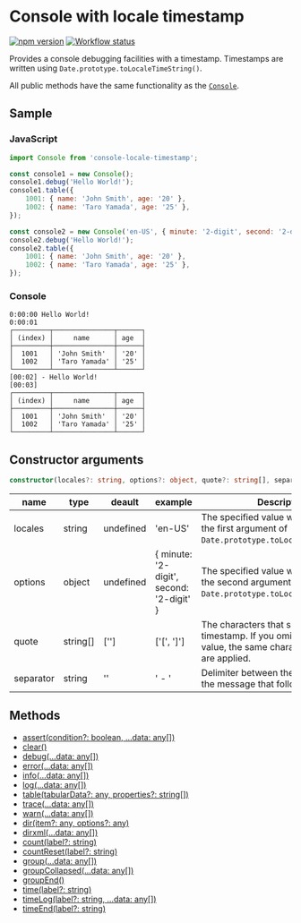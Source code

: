# Console with locale timestamp

[![npm version](https://badge.fury.io/js/console-locale-timestamp.svg)](https://www.npmjs.com/package/console-locale-timestamp)
[![Workflow status](https://github.com/SaekiTominaga/npm/actions/workflows/console-locale-timestamp.yml/badge.svg)](https://github.com/SaekiTominaga/npm/actions/workflows/console-locale-timestamp.yml)

Provides a console debugging facilities with a timestamp. Timestamps are written using `Date.prototype.toLocaleTimeString()`.

All public methods have the same functionality as the [`Console`](https://console.spec.whatwg.org/).

## Sample

### JavaScript

```JavaScript
import Console from 'console-locale-timestamp';

const console1 = new Console();
console1.debug('Hello World!');
console1.table({
	1001: { name: 'John Smith', age: '20' },
	1002: { name: 'Taro Yamada', age: '25' },
});

const console2 = new Console('en-US', { minute: '2-digit', second: '2-digit' }, ['[', ']'], ' - ');
console2.debug('Hello World!');
console2.table({
	1001: { name: 'John Smith', age: '20' },
	1002: { name: 'Taro Yamada', age: '25' },
});
```

### Console

```
0:00:00 Hello World!
0:00:01
┌─────────┬───────────────┬──────┐
│ (index) │     name      │ age  │
├─────────┼───────────────┼──────┤
│  1001   │ 'John Smith'  │ '20' │
│  1002   │ 'Taro Yamada' │ '25' │
└─────────┴───────────────┴──────┘
[00:02] - Hello World!
[00:03]
┌─────────┬───────────────┬──────┐
│ (index) │     name      │ age  │
├─────────┼───────────────┼──────┤
│  1001   │ 'John Smith'  │ '20' │
│  1002   │ 'Taro Yamada' │ '25' │
└─────────┴───────────────┴──────┘
```

## Constructor arguments

```TypeScript
constructor(locales?: string, options?: object, quote?: string[], separator?: string)
```

| name      | type     | deault    | example                                  | Description                                                                                                             |
| --------- | -------- | --------- | ---------------------------------------- | ----------------------------------------------------------------------------------------------------------------------- |
| locales   | string   | undefined | 'en-US'                                  | The specified value will be used as the first argument of `Date.prototype.toLocaleTimeString()`.                        |
| options   | object   | undefined | { minute: '2-digit', second: '2-digit' } | The specified value will be used as the second argument of `Date.prototype.toLocaleTimeString()`.                       |
| quote     | string[] | ['']      | ['[', ']']                               | The characters that surround the timestamp. If you omit the second value, the same characters as the first are applied. |
| separator | string   | ''        | ' - '                                    | Delimiter between the timestamp and the message that follows.                                                           |

## Methods

- [assert(condition?: boolean, ...data: any[])](https://console.spec.whatwg.org/#assert)
- [clear()](https://console.spec.whatwg.org/#clear)
- [debug(...data: any[])](https://console.spec.whatwg.org/#debug)
- [error(...data: any[])](https://console.spec.whatwg.org/#error)
- [info(...data: any[])](https://console.spec.whatwg.org/#info)
- [log(...data: any[])](https://console.spec.whatwg.org/#log)
- [table(tabularData?: any, properties?: string[])](https://console.spec.whatwg.org/#table)
- [trace(...data: any[])](https://console.spec.whatwg.org/#trace)
- [warn(...data: any[])](https://console.spec.whatwg.org/#warn)
- [dir(item?: any, options?: any)](https://console.spec.whatwg.org/#dir)
- [dirxml(...data: any[])](https://console.spec.whatwg.org/#dirxml)
- [count(label?: string)](https://console.spec.whatwg.org/#count)
- [countReset(label?: string)](https://console.spec.whatwg.org/#countreset)
- [group(...data: any[])](https://console.spec.whatwg.org/#group)
- [groupCollapsed(...data: any[])](https://console.spec.whatwg.org/#groupcollapsed)
- [groupEnd()](https://console.spec.whatwg.org/#groupend)
- [time(label?: string)](https://console.spec.whatwg.org/#time)
- [timeLog(label?: string, ...data: any[])](https://console.spec.whatwg.org/#timelog)
- [timeEnd(label?: string)](https://console.spec.whatwg.org/#timeend)
